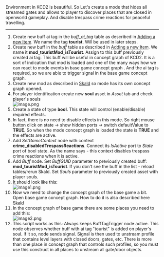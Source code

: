 Environment in KCD2 is beautiful. So Let's create a mode that hides all streamed gates and allows to player to discover places that are closed in openworld gameplay. And disable trespass crime reactions for peaceful travelling.

___

1.  Create new buff ai tag in the _buff\_ai\_tag_ table as described in [Adding a new Item](chrome-extension://pcmpcfapbekmbjjkdalcgopdkipoggdi/articles/KM-A-17/Adding-a-new-Item "KM-A-17: Adding a new Item"). We name the tag **tourist**. Will be used in later steps.
2.  Create new buff in the _buff_ table as described in [Adding a new Item](chrome-extension://pcmpcfapbekmbjjkdalcgopdkipoggdi/articles/KM-A-17/Adding-a-new-Item "KM-A-17: Adding a new Item"). We name it **mod\_touristMod\_isTourist**. Assign to this buff previously created ai tag. This buff will be useful in concept graph of KCD2. It is a sort of indication that mod is loaded and one of the many ways how we can react to mode events in base game concept graph . And the ai tag is required, so we are able to trigger signal in the base game concept graph.
3.  Create new mod as described in [Skald](chrome-extension://pcmpcfapbekmbjjkdalcgopdkipoggdi/articles/KM-A-18/Skald "KM-A-18: Skald") so mode has its own concept graph opened.
4.  For player identification create new **soul** asset in _Asset_ tab and check player's souls  
    ![image.png](https://warhorse.youtrack.cloud/api/files/496-687?sign=MTc0NzYxMjgwMDAwMHwyLTB8NDk2LTY4N3x3ampLWGxjSVY5azdEZ3l6NTY3dGhpRXIxcjk0VmhzTG9tZzhGSGRmYW1BDQo&updated=1741709006543)
5.  Create a state of type **bool**. This state will control (enable/disable) required effects.
6.  In fact, there is no need to disable effects in this mode. So right mouse button click on state -\> show hidden ports -\> switch defaultValue to **TRUE**. So when the mode concept graph is loaded the state is **TRUE** and the effects are active.
7.  Add _SetGameContext_ node with context **crime\_disabledTrespassReactions**. Connect its _IsActive_ port to _State_ port of bool state. As the name says - this context disables trespass crime reactions when it is active.
8.  Add _Buff_ node. Set _BuffGUID_ parameter to previously created buff: **mod\_touristMod\_isTourist**. If you don't see the buff in the list - reload tables/rerun Skald. Set _Souls_ parameter to previously created asset with player souls.
9.  It should look like this:  
    ![image1.png](https://warhorse.youtrack.cloud/api/files/496-689?sign=MTc0NzYxMjgwMDAwMHwyLTB8NDk2LTY4OXxhTTNQN3hlZTNQZXM1NUZvRFloVTBQb3dxY3hvd0dvTGx3Mkc3am9ULUdjDQo&updated=1741714290087)
10.  Now we need to change the concept graph of the base game a bit. Open base game concept graph. How to do it is also described here [Skald](chrome-extension://pcmpcfapbekmbjjkdalcgopdkipoggdi/articles/KM-A-18/Skald "KM-A-18: Skald")
11.  In the concept graph of base game there are some places you need to add this:  
    ![image2.png](https://warhorse.youtrack.cloud/api/files/496-691?sign=MTc0NzYxMjgwMDAwMHwyLTB8NDk2LTY5MXxSS2tHRkdIc0NYd2MtYXpycUhIbXhMdUxLMGVYR3RNWDJQUVhuYVEzRTJvDQo&updated=1741709006543)
12.  This script works as this: Always keeps BuffTagTrigger node active. This node observes whether buff with ai tag "tourist" is added on player's soul. If it so, node sends signal. Signal is then used to unstream profile that contains level layers with closed doors, gates, etc. There is more than one place in concept graph that controls such profiles, so you must use this construct in all places to unstream all gate/door objects.

